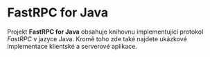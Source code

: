 # FastRPC for Java

Projekt **FastRPC for Java** obsahuje knihovnu implementující protokol _FastRPC_ v jazyce Java. Kromě toho zde také
najdete ukázkové implementace klientské a serverové aplikace.